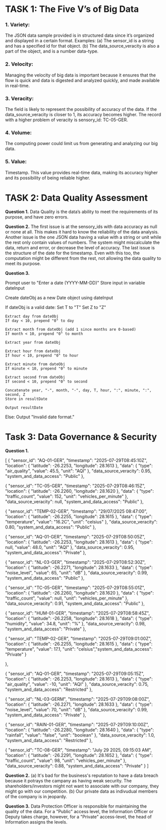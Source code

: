 # **TASK 1: The Five V’s of Big Data**


### 1. Variety:
The JSON data sample provided is in structured data since it’s organized and displayed in a certain format. 
Examples: 
(a) The sensor_id is a string and has a specified id for that object. 
(b) The data_source_veracity is also a part of the object, and is a number data-type.

### 2. Velocity:
Managing the velocity of big data is important because it ensures that the flow is quick and data is digested and analyzed quickly, and made available in real-time.

### 3. Veracity:
 The field is likely to represent the possibility of accuracy of the data. If the data_source_veracity is closer to 1, its accuracy becomes higher. The record with a higher problem of veracity is sensory_id: TC-05-GER.

### 4. Volume:
The computing power could limit us from generating and analyzing our big data.

### 5. Value:
Timestamp. This value provides real-time data, making its accuracy higher and its possibility of being reliable higher.


# **TASK 2: Data Quality Assessment**

**Question 1.** 
Data Quality  is the data’s ability to meet the requirements of its purpose, and have zero errors.

**Question 2.** 
The first issue is at the sensory_ids with data accuracy as null or none at all. This makes it hard to know the reliability of the data analysis.
Another issue is the one JSON data having a value with a string or unit while the rest only contain values of numbers. The system might miscalculate the data, return and error, or decrease the level of accuracy.
The last issue is the structure of the date for the timestamp. Even with this too, the computation might be different from the rest, not allowing the data quality to meet its purpose.

**Question 3.** 

Prompt user to "Enter a date (YYYY-MM-DD)"
Store input in variable dateInput

Create dateObj as a new Date object using dateInput

If dateObj is a valid date:
    Set T to "T"
    Set Z to "Z"
    
    Extract day from dateObj
    If day < 10, prepend "0" to day

    Extract month from dateObj (add 1 since months are 0-based)
    If month < 10, prepend "0" to month

    Extract year from dateObj

    Extract hour from dateObj
    If hour < 10, prepend "0" to hour

    Extract minute from dateObj
    If minute < 10, prepend "0" to minute

    Extract second from dateObj
    If second < 10, prepend "0" to second

    Concatenate year, "-", month, "-", day, T, hour, ":", minute, ":", second, Z
    Store in resultDate

    Output resultDate
Else:
    Output "Invalid date format."



# **Task 3: Data Governance & Security**


**Question 1.** 

[
  {
    "sensor_id": "AQ-01-GER",
    "timestamp": "2025-07-29T08:45:10Z",
    "location": { "latitude": -26.2253, "longitude": 28.1613 },
    "data": { "type": "air_quality", "value": 45.5, "unit": "AQI" },
    "data_source_veracity": 0.95,
    "system_and_data_access": "Public"
  },    


  {
    "sensor_id": "TC-05-GER",
    "timestamp": "2025-07-29T08:46:15Z",
    "location": { "latitude": -26.2260, "longitude": 28.1620 },
    "data": { "type": "traffic_count", "value": 152, "unit": "vehicles_per_minute" },
    "data_source_veracity": null,
    "system_and_data_access": "Public"
  },


  {
    "sensor_id": "TEMP-02-GER",
    "timestamp": "29/07/2025 08:47:00",
    "location": { "latitude": -26.2255, "longitude": 28.1615 },
    "data": { "type": "temperature", "value": "16.2C", "unit": "celsius" },
    "data_source_veracity": 0.80,
    "system_and_data_access": "Public"
  },


  {
    "sensor_id": "AQ-01-GER",
    "timestamp": "2025-07-29T08:50:05Z",
    "location": { "latitude": -26.2253, "longitude": 28.1613 },
    "data": { "type": null, "value": 48.0, "unit": "AQI" },
    "data_source_veracity": 0.95,
    "system_and_data_access": "Private"
  },


  {
    "sensor_id": "NL-03-GER",
    "timestamp": "2025-07-29T08:52:30Z",
    "location": { "latitude": -26.2271, "longitude": 28.1633 },
    "data": { "type": "noise_level", "value": 65, "unit": "dB" },
    "data_source_veracity": 0.99,
    "system_and_data_access": "Public"
  },


  {
    "sensor_id": "TC-05-GER",
    "timestamp": "2025-07-29T08:55:01Z",
    "location": { "latitude": -26.2260, "longitude": 28.1620 },
    "data": { "type": "traffic_count", "value": null, "unit": "vehicles_per_minute" },
    "data_source_veracity": 0.91,
    "system_and_data_access": "Public"
  },


  {
    "sensor_id": "HUM-01-GER",
    "timestamp": "2025-07-29T08:58:45Z",
    "location": { "latitude": -26.2258, "longitude": 28.1618 },
    "data": { "type": "humidity", "value": 34.8, "unit": "%" },
    "data_source_veracity": 0.98,
    "system_and_data_access": "Private"
  },


  {
    "sensor_id": "TEMP-02-GER",
    "timestamp": "2025-07-29T09:01:00Z",
    "location": { "latitude": -26.2255, "longitude": 28.1615 },
    "data": { "type": "temperature", "value": 17.1, "unit": "celsius","system_and_data_access": "Private" }
    
  },


  {
    "sensor_id": "AQ-01-GER",
    "timestamp": "2025-07-29T09:05:15Z",
    "location": { "latitude": -26.2253, "longitude": 28.1613 },
    "data": { "type": "air_quality", "value": -10, "unit": "AQI" },
    "data_source_veracity": 0.75,
    "system_and_data_access": "Restricted"
  },


  {
    "sensor_id": "NL-03-GERM",
    "timestamp": "2025-07-29T09:08:00Z",
    "location": { "latitude": -26.2271, "longitude": 28.1633 },
    "data": { "type": "noise_level", "value": 70, "unit": "dB" },
    "data_source_veracity": 0.99,
    "system_and_data_access": "Private"
  },


  {
    "sensor_id": "RAIN-01-GER",
    "timestamp": "2025-07-29T09:10:00Z",
    "location": { "latitude": -26.2280, "longitude": 28.1640 },
    "data": { "type": "rainfall", "value": "false", "unit": "boolean" },
    "data_source_veracity": 1.0,
    "system_and_data_access": "Restricted"
  },


  {
    "sensor_id": "TC-08-GER",
    "timestamp": "July 29 2025, 09:15:03 AM",
    "location": { "latitude": -26.2291, "longitude": 28.1652 },
    "data": { "type": "traffic_count", "value": 98, "unit": "vehicles_per_minute" },
    "data_source_veracity": 0.88,
    "system_and_data_access": "Private"
  }
]

**Question 2.** 
(a) It's bad for the business's reputation to have a data breach because it potrays the campany as having weak security. The shareholders/investors might not want to associate with our company, they might go with our competition.
(b) Our private data as indivudual members of the company is in jeopardy. 

**Question 3.** 
Data Protection Officer is responsible for maintaining the quality of the data. For a "Public" access level, the Information Officer or Deputy takes charge, however, for a "Private" access-level, the head of Information assigns the levels.